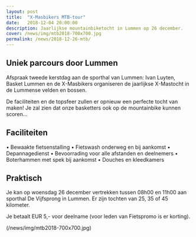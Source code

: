 ```yaml
---
layout: post
title:  "X-Masbikers MTB-tour"
date:   2018-12-04 20:00:00
description: Jaarlijkse mountainbiketocht in Lummen op 26 december.
cover: /news/img/mtb2018-700x700.jpg
permalink: /news/2018-12-26-mtb/
---
```

## Uniek parcours door Lummen

Afspraak tweede kerstdag aan de sporthal van Lummen: Ivan Luyten, Basket Lummen en de X-Masbikers organiseren de jaarlijkse X-Mastocht in de Lummense velden en bossen.

De faciliteiten en de topsfeer zullen er opnieuw een perfecte tocht van maken! Je zal zien dat onze basketters ook op de mountainbike kunnen scoren...

## Faciliteiten

•	Bewaakte fietsenstalling
•	Fietswash onderweg en bij aankomst
•	Depannagedienst
•	Bevoorrading voor alle afstanden en deelnemers
•	Boterhammen met spek bij aankomst
•	Douches en kleedkamers

## Praktisch

Je kan op woensdag 26 december vertrekken tussen 08h00 en 11h00 aan sporthal De Vijfsprong in Lummen. Er zijn tochten van 25, 35 of 45 kilometer.

Je betaalt EUR 5,- voor deelname (voor leden van Fietspromo is er korting).


(/news/img/mtb2018-700x700.jpg)
